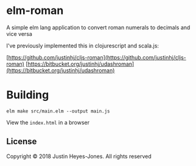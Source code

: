 # elm-roman

A simple elm lang application to convert roman numerals to decimals and vice versa

I've previously implemented this in clojurescript and scala.js:

[https://github.com/justinhj/cljs-roman](https://github.com/justinhj/cljs-roman)
[https://bitbucket.org/justinhj/udashroman](https://bitbucket.org/justinhj/udashroman)

# Building

`elm make src/main.elm --output main.js`

View the `index.html` in a browser

## License

Copyright © 2018 Justin Heyes-Jones. All rights reserved



